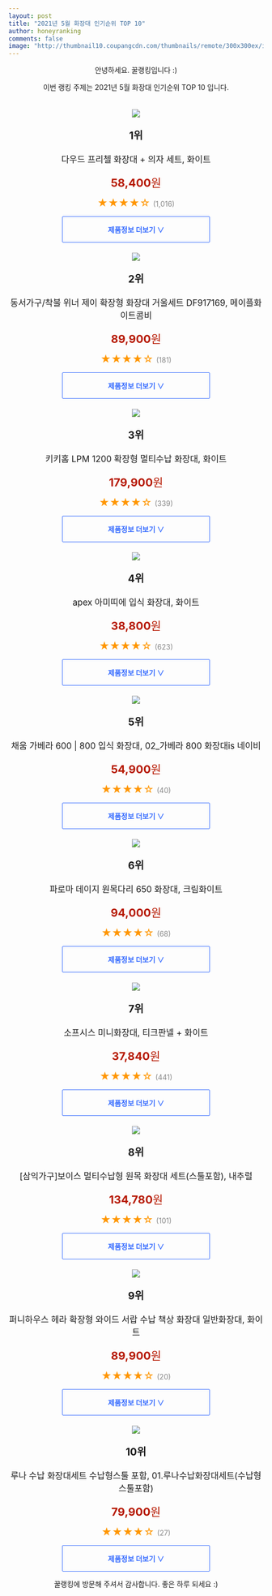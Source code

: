 ```yaml
--- 
layout: post 
title: "2021년 5월 화장대 인기순위 TOP 10" 
author: honeyranking 
comments: false 
image: "http://thumbnail10.coupangcdn.com/thumbnails/remote/300x300ex/image/retail/images/6542454301717-51d1865b-52b7-483f-804a-09a73a9b6ede.jpg" 
--- 
```

<p style="text-align: center;">안녕하세요. 꿀랭킹입니다 :)</p> <p style="text-align: center;">이번 랭킹 주제는 2021년 5월 화장대 인기순위 TOP 10 입니다.</p><center><img src="http://thumbnail10.coupangcdn.com/thumbnails/remote/300x300ex/image/retail/images/6542454301717-51d1865b-52b7-483f-804a-09a73a9b6ede.jpg" style="margin-top:20px" /></center> <p style="text-align: center; font-size: 20px"><b>1위</b></p> <p style="text-align: center; font-size: 17px">다우드 프리첼 화장대 + 의자 세트, 화이트</p> <p style="text-align: center;"><span style="color: #b61800; font-size: 22px;"><b>58,400</b>원</span></p> <p style="text-align: center;"><span style="color: #ff9600; font-size: 20px;">★★★★☆ </span><span style="color: #878787;">(1,016)</span></p> <center><a href="https://coupa.ng/bY3NeR"> <div style="font-size: 14px; display: inline-block; padding: 15px 90px; color: #346aff; border-radius: 2px; border: 1px solid #346aff; cursor: pointer;"><b>제품정보 더보기 &or;</b></div> </a></center><center><img src="http://thumbnail6.coupangcdn.com/thumbnails/remote/300x300ex/image/vendor_inventory/aa09/6bdaf9040d69f9436787ecfb7e24d647535440f1664c9ddc7a4a35ea8849.jpg" style="margin-top:20px" /></center> <p style="text-align: center; font-size: 20px"><b>2위</b></p> <p style="text-align: center; font-size: 17px">동서가구/착불 위너 제이 확장형 화장대 거울세트 DF917169, 메이플화이트콤비</p> <p style="text-align: center;"><span style="color: #b61800; font-size: 22px;"><b>89,900</b>원</span></p> <p style="text-align: center;"><span style="color: #ff9600; font-size: 20px;">★★★★☆ </span><span style="color: #878787;">(181)</span></p> <center><a href="https://coupa.ng/bY3NeS"> <div style="font-size: 14px; display: inline-block; padding: 15px 90px; color: #346aff; border-radius: 2px; border: 1px solid #346aff; cursor: pointer;"><b>제품정보 더보기 &or;</b></div> </a></center><center><img src="http://thumbnail6.coupangcdn.com/thumbnails/remote/300x300ex/image/vendor_inventory/97ad/2d1552f7b90b131c510c68e3f1d2572c47ad009fbefc42d73fc2e231f88c.jpg" style="margin-top:20px" /></center> <p style="text-align: center; font-size: 20px"><b>3위</b></p> <p style="text-align: center; font-size: 17px">키키홈 LPM 1200 확장형 멀티수납 화장대, 화이트</p> <p style="text-align: center;"><span style="color: #b61800; font-size: 22px;"><b>179,900</b>원</span></p> <p style="text-align: center;"><span style="color: #ff9600; font-size: 20px;">★★★★☆ </span><span style="color: #878787;">(339)</span></p> <center><a href="https://coupa.ng/bY3NeV"> <div style="font-size: 14px; display: inline-block; padding: 15px 90px; color: #346aff; border-radius: 2px; border: 1px solid #346aff; cursor: pointer;"><b>제품정보 더보기 &or;</b></div> </a></center><center><img src="http://thumbnail9.coupangcdn.com/thumbnails/remote/300x300ex/image/vendor_inventory/images/2019/02/08/13/4/af5af4b8-5e40-40fc-9aec-7a9cfc47bc4a.jpg" style="margin-top:20px" /></center> <p style="text-align: center; font-size: 20px"><b>4위</b></p> <p style="text-align: center; font-size: 17px">apex 아미띠에 입식 화장대, 화이트</p> <p style="text-align: center;"><span style="color: #b61800; font-size: 22px;"><b>38,800</b>원</span></p> <p style="text-align: center;"><span style="color: #ff9600; font-size: 20px;">★★★★☆ </span><span style="color: #878787;">(623)</span></p> <center><a href="https://coupa.ng/bY3NeY"> <div style="font-size: 14px; display: inline-block; padding: 15px 90px; color: #346aff; border-radius: 2px; border: 1px solid #346aff; cursor: pointer;"><b>제품정보 더보기 &or;</b></div> </a></center><center><img src="http://thumbnail7.coupangcdn.com/thumbnails/remote/300x300ex/image/vendor_inventory/7fa6/8393cb5ad7442fef66203bff238ea9b19746254e5a8ceda05cd4bb3bc53d.jpg" style="margin-top:20px" /></center> <p style="text-align: center; font-size: 20px"><b>5위</b></p> <p style="text-align: center; font-size: 17px">채움 가베라 600 | 800 입식 화장대, 02_가베라 800 화장대is 네이비</p> <p style="text-align: center;"><span style="color: #b61800; font-size: 22px;"><b>54,900</b>원</span></p> <p style="text-align: center;"><span style="color: #ff9600; font-size: 20px;">★★★★☆ </span><span style="color: #878787;">(40)</span></p> <center><a href="https://coupa.ng/bY3Ne4"> <div style="font-size: 14px; display: inline-block; padding: 15px 90px; color: #346aff; border-radius: 2px; border: 1px solid #346aff; cursor: pointer;"><b>제품정보 더보기 &or;</b></div> </a></center><center><img src="http://thumbnail8.coupangcdn.com/thumbnails/remote/300x300ex/image/retail/images/2019/11/26/17/7/7c327a05-ccaf-4380-859c-99ad22b20c2a.jpg" style="margin-top:20px" /></center> <p style="text-align: center; font-size: 20px"><b>6위</b></p> <p style="text-align: center; font-size: 17px">파로마 데이지 원목다리 650 화장대, 크림화이트</p> <p style="text-align: center;"><span style="color: #b61800; font-size: 22px;"><b>94,000</b>원</span></p> <p style="text-align: center;"><span style="color: #ff9600; font-size: 20px;">★★★★☆ </span><span style="color: #878787;">(68)</span></p> <center><a href="https://coupa.ng/bY3Ne7"> <div style="font-size: 14px; display: inline-block; padding: 15px 90px; color: #346aff; border-radius: 2px; border: 1px solid #346aff; cursor: pointer;"><b>제품정보 더보기 &or;</b></div> </a></center><center><img src="http://thumbnail10.coupangcdn.com/thumbnails/remote/300x300ex/image/retail/images/2017/04/19/21/9/8870117d-2603-4d5c-ae5c-2e92031d36aa.jpg" style="margin-top:20px" /></center> <p style="text-align: center; font-size: 20px"><b>7위</b></p> <p style="text-align: center; font-size: 17px">소프시스 미니화장대, 티크판넬 + 화이트</p> <p style="text-align: center;"><span style="color: #b61800; font-size: 22px;"><b>37,840</b>원</span></p> <p style="text-align: center;"><span style="color: #ff9600; font-size: 20px;">★★★★☆ </span><span style="color: #878787;">(441)</span></p> <center><a href="https://coupa.ng/bY3Nfc"> <div style="font-size: 14px; display: inline-block; padding: 15px 90px; color: #346aff; border-radius: 2px; border: 1px solid #346aff; cursor: pointer;"><b>제품정보 더보기 &or;</b></div> </a></center><center><img src="http://thumbnail7.coupangcdn.com/thumbnails/remote/300x300ex/image/operator/2359965279/19975cad-50d9-dd9c-9820-be8fc2da5b12.jpg" style="margin-top:20px" /></center> <p style="text-align: center; font-size: 20px"><b>8위</b></p> <p style="text-align: center; font-size: 17px">[삼익가구]보이스 멀티수납형 원목 화장대 세트(스툴포함), 내추럴</p> <p style="text-align: center;"><span style="color: #b61800; font-size: 22px;"><b>134,780</b>원</span></p> <p style="text-align: center;"><span style="color: #ff9600; font-size: 20px;">★★★★☆ </span><span style="color: #878787;">(101)</span></p> <center><a href="https://coupa.ng/bY3Nfh"> <div style="font-size: 14px; display: inline-block; padding: 15px 90px; color: #346aff; border-radius: 2px; border: 1px solid #346aff; cursor: pointer;"><b>제품정보 더보기 &or;</b></div> </a></center><center><img src="http://thumbnail7.coupangcdn.com/thumbnails/remote/300x300ex/image/vendor_inventory/c0b0/47ac7979a2631db8b7480e7a5465502d245f3e88a4c7b276386defd51d32.jpg" style="margin-top:20px" /></center> <p style="text-align: center; font-size: 20px"><b>9위</b></p> <p style="text-align: center; font-size: 17px">퍼니하우스 헤라 확장형 와이드 서랍 수납 책상 화장대 일반화장대, 화이트</p> <p style="text-align: center;"><span style="color: #b61800; font-size: 22px;"><b>89,900</b>원</span></p> <p style="text-align: center;"><span style="color: #ff9600; font-size: 20px;">★★★★☆ </span><span style="color: #878787;">(20)</span></p> <center><a href="https://coupa.ng/bY3Nfk"> <div style="font-size: 14px; display: inline-block; padding: 15px 90px; color: #346aff; border-radius: 2px; border: 1px solid #346aff; cursor: pointer;"><b>제품정보 더보기 &or;</b></div> </a></center><center><img src="http://thumbnail8.coupangcdn.com/thumbnails/remote/300x300ex/image/vendor_inventory/9546/1ea1c34502edae9107869cc78d439ca320e34667fed3117d3e552d1405fa.jpg" style="margin-top:20px" /></center> <p style="text-align: center; font-size: 20px"><b>10위</b></p> <p style="text-align: center; font-size: 17px">루나 수납 화장대세트 수납형스툴 포함, 01.루나수납화장대세트(수납형스툴포함)</p> <p style="text-align: center;"><span style="color: #b61800; font-size: 22px;"><b>79,900</b>원</span></p> <p style="text-align: center;"><span style="color: #ff9600; font-size: 20px;">★★★★☆ </span><span style="color: #878787;">(27)</span></p> <center><a href="https://coupa.ng/bY3Nfq"> <div style="font-size: 14px; display: inline-block; padding: 15px 90px; color: #346aff; border-radius: 2px; border: 1px solid #346aff; cursor: pointer;"><b>제품정보 더보기 &or;</b></div> </a></center> <p style="text-align: center;">꿀랭킹에 방문해 주셔서 감사합니다. 좋은 하루 되세요 :)</p>

